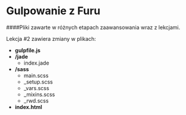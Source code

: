 # Gulpowanie z Furu
####Pliki zawarte w różnych etapach zaawansowania wraz z lekcjami.

Lekcja #2 zawiera zmiany w plikach: 

* **gulpfile.js**
* **/jade** 
  * index.jade
* **/sass**
  * main.scss
  * _setup.scss
  * _vars.scss
  * _mixins.scss
  * _rwd.scss
* **index.html**
